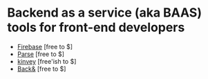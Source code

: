 # Backend as a service (aka BAAS) tools for front-end developers

* [Firebase](https://www.firebase.com/index.html) [free to $]
* [Parse](https://www.parse.com/) [free to $]
* [kinvey](http://www.kinvey.com/) [free'ish to $]
* [Back&](https://www.backand.com/) [free to $]











































 






